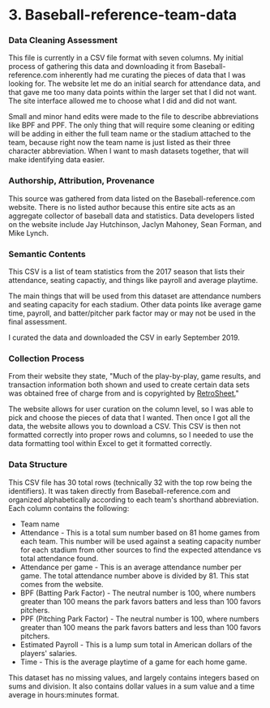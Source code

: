 # 3. Baseball-reference-team-data


### Data Cleaning Assessment
This file is currently in a CSV file format with seven columns. My initial process of gathering this data and downloading it from Baseball-reference.com inherently had me curating the pieces of data that I was looking for. The website let me do an initial search for attendance data, and that gave me too many data points within the larger set that I did not want. The site interface allowed me to choose what I did and did not want.

Small and minor hand edits were made to the file to describe abbreviations like BPF and PPF. The only thing that will require some cleaning or editing will be adding in either the full team name or the stadium attached to the team, because right now the team name is just listed as their three character abbreviation. When I want to mash datasets together, that will make identifying data easier. 

### Authorship, Attribution, Provenance
This source was gathered from data listed on the Baseball-reference.com website. There is no listed author because this entire site acts as an aggregate collector of baseball data and statistics. Data developers listed on the website include Jay Hutchinson, Jaclyn Mahoney, Sean Forman, and Mike Lynch. 

### Semantic Contents
This CSV is a list of team statistics from the 2017 season that lists their attendance, seating capactiy, and things like payroll and average playtime. 

The main things that will be used from this dataset are attendance numbers and seating capacity for each stadium. Other data points like average game time, payroll, and batter/pitcher park factor may or may not be used in the final assessment.

I curated the data and downloaded the CSV in early September 2019. 

### Collection Process
From their website they state, "Much of the play-by-play, game results, and transaction information both shown and used to create certain data sets was obtained free of charge from and is copyrighted by [RetroSheet.](https://www.retrosheet.org/)"

The website allows for user curation on the column level, so I was able to pick and choose the pieces of data that I wanted. Then once I got all the data, the website allows you to download a CSV. This CSV is then not formatted correctly into proper rows and columns, so I needed to use the data formatting tool within Excel to get it formatted correctly. 

### Data Structure
This CSV file has 30 total rows (technically 32 with the top row being the identifiers). It was taken directly from Baseball-reference.com and organized alphabetically according to each team's shorthand abbreviation. Each column contains the following:

* Team name
* Attendance - This is a total sum number based on 81 home games from each team. This number will be used against a seating capacity number for each stadium from other sources to find the expected attendance vs total attendance found. 
* Attendance per game - This is an average attendance number per game. The total attendance number above is divided by 81. This stat comes from the website.
* BPF (Batting Park Factor) - The neutral number is 100, where numbers greater than 100 means the park favors batters and less than 100 favors pitchers. 
* PPF (Pitching Park Factor) - The neutral number is 100, where numbers greater than 100 means the park favors batters and less than 100 favors pitchers.
* Estimated Payroll - This is a lump sum total in American dollars of the players' salaries.
* Time - This is the average playtime of a game for each home game.

This dataset has no missing values, and largely contains integers based on sums and division. It also contains dollar values in a sum value and a time average in hours:minutes format. 